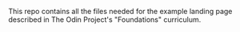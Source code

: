 This repo contains all the files needed for the example landing page described in The Odin Project's "Foundations" curriculum.